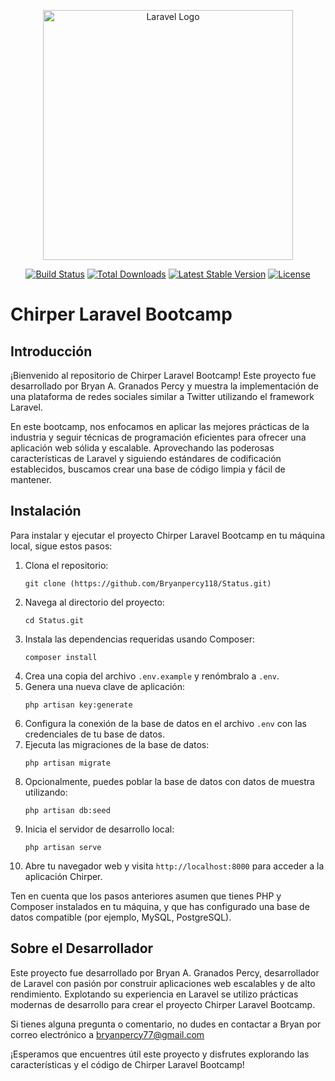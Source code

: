 <p align="center"><a href="https://laravel.com" target="_blank"><img src="https://raw.githubusercontent.com/laravel/art/master/logo-lockup/5%20SVG/2%20CMYK/1%20Full%20Color/laravel-logolockup-cmyk-red.svg" width="400" alt="Laravel Logo"></a></p>

<p align="center">
<a href="https://github.com/laravel/framework/actions"><img src="https://github.com/laravel/framework/workflows/tests/badge.svg" alt="Build Status"></a>
<a href="https://packagist.org/packages/laravel/framework"><img src="https://img.shields.io/packagist/dt/laravel/framework" alt="Total Downloads"></a>
<a href="https://packagist.org/packages/laravel/framework"><img src="https://img.shields.io/packagist/v/laravel/framework" alt="Latest Stable Version"></a>
<a href="https://packagist.org/packages/laravel/framework"><img src="https://img.shields.io/packagist/l/laravel/framework" alt="License"></a>
</p>

# Chirper Laravel Bootcamp

## Introducción

¡Bienvenido al repositorio de Chirper Laravel Bootcamp! Este proyecto fue desarrollado por Bryan A. Granados Percy y muestra la implementación de una plataforma de redes sociales similar a Twitter utilizando el framework Laravel.

En este bootcamp, nos enfocamos en aplicar las mejores prácticas de la industria y seguir técnicas de programación eficientes para ofrecer una aplicación web sólida y escalable. Aprovechando las poderosas características de Laravel y siguiendo estándares de codificación establecidos, buscamos crear una base de código limpia y fácil de mantener.

## Instalación

Para instalar y ejecutar el proyecto Chirper Laravel Bootcamp en tu máquina local, sigue estos pasos:

1. Clona el repositorio:
   ```
   git clone (https://github.com/Bryanpercy118/Status.git)
   ```
2. Navega al directorio del proyecto:
   ```
   cd Status.git
   ```
3. Instala las dependencias requeridas usando Composer:
   ```
   composer install
   ```
4. Crea una copia del archivo `.env.example` y renómbralo a `.env`.
5. Genera una nueva clave de aplicación:
   ```
   php artisan key:generate
   ```
6. Configura la conexión de la base de datos en el archivo `.env` con las credenciales de tu base de datos.
7. Ejecuta las migraciones de la base de datos:
   ```
   php artisan migrate
   ```
8. Opcionalmente, puedes poblar la base de datos con datos de muestra utilizando:
   ```
   php artisan db:seed
   ```
9. Inicia el servidor de desarrollo local:
   ```
   php artisan serve
   ```
10. Abre tu navegador web y visita `http://localhost:8000` para acceder a la aplicación Chirper.

Ten en cuenta que los pasos anteriores asumen que tienes PHP y Composer instalados en tu máquina, y que has configurado una base de datos compatible (por ejemplo, MySQL, PostgreSQL).

## Sobre el Desarrollador

Este proyecto fue desarrollado por Bryan A. Granados Percy, desarrollador de Laravel con pasión por construir aplicaciones web escalables y de alto rendimiento. Explotando su experiencia en Laravel se utilizo prácticas modernas de desarrollo para crear el proyecto Chirper Laravel Bootcamp.

Si tienes alguna pregunta o comentario, no dudes en contactar a Bryan por correo electrónico a bryanpercy77@gmail.com 

¡Esperamos que encuentres útil este proyecto y disfrutes explorando las características y el código de Chirper Laravel Bootcamp!
